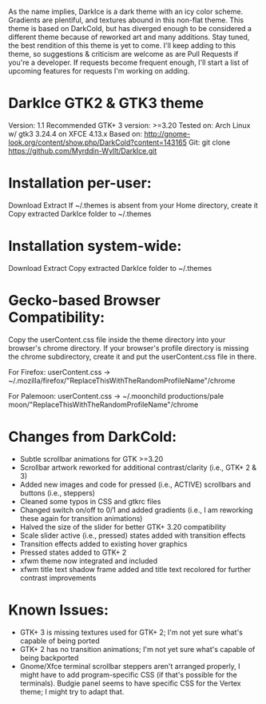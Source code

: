 As the name implies, DarkIce is a dark theme with an icy color scheme. Gradients are plentiful, and textures abound in this non-flat theme. This theme is based on DarkCold, but has diverged enough to be considered a different theme because of reworked art and many additions. Stay tuned, the best rendition of this theme is yet to come. I'll keep adding to this theme, so suggestions & criticism are welcome as are Pull Requests if you're a developer. If requests become frequent enough, I'll start a list of upcoming features for requests I'm working on adding.


DarkIce GTK2 & GTK3 theme
========================
Version: 1.1
Recommended GTK+ 3 version: >=3.20
Tested on: Arch Linux w/ gtk3 3.24.4 on XFCE 4.13.x
Based on: http://gnome-look.org/content/show.php/DarkCold?content=143165
Git: git clone https://github.com/Myrddin-Wyllt/DarkIce.git

Installation per-user:
==================
Download
Extract
If ~/.themes is absent from your Home directory, create it
Copy extracted DarkIce folder to ~/.themes

Installation system-wide:
======================
Download
Extract
Copy extracted DarkIce folder to ~/.themes

Gecko-based Browser Compatibility:
===============================
Copy the userContent.css file inside the theme directory into your browser's chrome directory.
If your browser's profile directory is missing the chrome subdirectory, create it and put the userContent.css file in there.

For Firefox:
userContent.css -> ~/.mozilla/firefox/"ReplaceThisWithTheRandomProfileName"/chrome

For Palemoon:
userContent.css -> ~/.moonchild productions/pale moon/"ReplaceThisWithTheRandomProfileName"/chrome




Changes from DarkCold:
====================
+ Subtle scrollbar animations for GTK >=3.20
+ Scrollbar artwork reworked for additional contrast/clarity (i.e., GTK+ 2 & 3)
+ Added new images and code for pressed (i.e., ACTIVE) scrollbars and buttons (i.e., steppers)
+ Cleaned some typos in CSS and gtkrc files
+ Changed switch on/off to 0/1 and added gradients (i.e., I am reworking these again for transition animations)
+ Halved the size of the slider for better GTK+ 3.20 compatibility
+ Scale slider active (i.e., pressed) states added with transition effects
+ Transition effects added to existing hover graphics
+ Pressed states added to GTK+ 2
+ xfwm theme now integrated and included
+ xfwm title text shadow frame added and title text recolored for further contrast improvements

Known Issues:
=============
- GTK+ 3 is missing textures used for GTK+ 2; I'm not yet sure what's capable of being ported
- GTK+ 2 has no transition animations; I'm not yet sure what's capable of being backported
- Gnome/Xfce terminal scrollbar steppers aren't arranged properly, I might have to add program-specific CSS (if that's possible for the terminals). Budgie panel seems to have specific CSS for the Vertex theme; I might try to adapt that.
